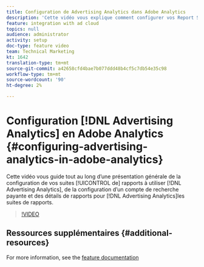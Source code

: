 ```yaml
---
title: Configuration de Advertising Analytics dans Adobe Analytics
description: 'Cette vidéo vous explique comment configurer vos Report Suites pour utiliser Advertising Analytics, comment configurer un compte de recherche payante et les détails du rapports pour Advertising Analytics. '
feature: integration with ad cloud
topics: null
audience: administrator
activity: setup
doc-type: feature video
team: Technical Marketing
kt: 1642
translation-type: tm+mt
source-git-commit: a42658cfd4bae7b077ddd48b4cf5c7db54e35c98
workflow-type: tm+mt
source-wordcount: '90'
ht-degree: 2%

---
```



# Configuration [!DNL Advertising Analytics] en Adobe Analytics {#configuring-advertising-analytics-in-adobe-analytics}

Cette vidéo vous guide tout au long d’une présentation générale de la configuration de vos suites [!UICONTROL de] rapports à utiliser [!DNL Advertising Analytics], de la configuration d’un compte de recherche payante et des détails de rapports pour [!DNL Advertising Analytics]les suites de rapports.

>[!VIDEO](https://video.tv.adobe.com/v/23119/?quality=12)

## Ressources supplémentaires {#additional-resources}

For more information, see the [feature documentation](https://docs.adobe.com/content/help/en/analytics/integration/advertising-analytics/overview.html)
